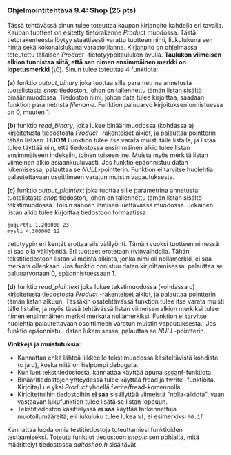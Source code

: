 ### Ohjelmointitehtävä 9.4: Shop (25 pts)

Tässä tehtävässä sinun tulee toteuttaa kaupan kirjanpito kahdella eri tavalla. 
Kaupan tuotteet on esitetty tietorakenne *Product* muodossa. Tästä tietorakenteesta 
löytyy staattisesti varattu tuotteen nimi, liukulukuna sen hinta sekä kokonaislukuna 
varastotilanne. Kirjanpito on ohjelmassa toteutettu tällaisen *Product* -tietotyyppitaulukon 
avulla. **Taulukon viimeisen alkion tunnistaa siitä, että sen nimen ensimmäinen merkki
on lopetusmerkki** (\\0). Sinun tulee toteuttaa 4 funktiota:

**(a)** funktio *output_binary* joka tuottaa sille parametrina annetusta tuotelistasta 
*shop* tiedoston, johon on tallennettu tämän listan sisältö binäärimuodossa. Tiedoston 
nimi, johon data tulee kirjoittaa, saadaan funktion parametrista *filename*. Funktion 
paluuarvo kirjoituksen onnistuessa on 0, muuten 1.


**(b)** funktio *read_binary*, joka lukee binäärimuodossa (kohdassa a) kirjoitetusta 
tiedostosta *Product* -rakenteiset alkiot, ja palauttaa pointterin tähän listaan. 
**HUOM** Funktion tulee itse varata muisti tälle listalle, ja listaa tulee täyttää 
niin, että tiedostossa ensimmäinen alkio tulee listan ensimmäiseen indeksiin, toinen 
toiseen jne. Muista myös merkitä listan viimeinen alkio asiaankuuluvasti. 
Jos funktio epäonnistuu datan lukemisessa, palauttaa se *NULL*-pointterin. 
Funktion ei tarvitse huolehtia palautettavaan osoittimeen varatun muistin 
vapautuksesta.

**(c)** funktio *output_plaintext* joka tuottaa sille parametrina annetusta tuotelistasta 
*shop* tiedoston, johon on tallennettu tämän listan sisältö tekstimuodossa. Toisin 
sanoen ihmisen luettavassa muodossa. Jokainen listan alkio tulee kirjoittaa tiedostoon 
formaatissa
    
    jugurtti 1.200000 23
    mysli 4.300000 12
tietotyypin eri kentät erottaa siis välilyönti. Tämän vuoksi tuotteen nimessä 
ei saa olla välilyöntiä. Eri tuotteet erotetaan rivinvaihdolla. Tähän tekstitiedostoon 
listan viimeistä alkiota, jonka nimi oli nollamerkki, ei saa merkata ollenkaan. 
Jos funktio onnistuu datan kirjoittamisessa, palauttaa se paluuarvonaan 0, 
epäonnistuessaan 1.


**(d)** funktio *read_plaintext* joka lukee tekstimuodossa (kohdassa c) kirjoitetusta 
tiedostosta *Product* -rakenteiset alkiot, ja palauttaa pointterin tämän listan alkuun. 
Tässäkin osatehtävässä funktion tulee itse varata muisti tälle listalle, ja myös 
tässä tehtävässä listan viimeisen alkion merkiksi tulee nimen ensimmäinen merkki 
merkata nollamerkiksi. Funktion ei tarvitse huolehtia palautettavaan osoittimeen 
varatun muistin vapautuksesta.. Jos funktio epäonnistuu datan lukemisessa, palauttaa se 
*NULL*-pointterin.

**Vinkkejä ja muistutuksia:**

* Kannattaa ehkä lähteä liikkeelle tekstimuodossa käsiteltävistä kohdista (c ja 
d), koska niitä on helpompi debugata.
* Kun luet tekstitiedostosta, kannattaa käyttää apuna 
[sscanf](http://www.cplusplus.com/reference/cstdio/sscanf/)-funktiota.
* Binääritiedostojen yhteydessä tulee käyttää fread ja fwrite -funktioita. Kirjoita/Lue yksi *Product* yhdellä fwrite/fread-komennolla. 
* Kirjoitettuihin tiedostoihin **ei saa** sisällyttää viimeistä "nolla-alkiota", 
vaan vastaavan lukufunktion tulee lisätä se listan loppuun.
* Tekstitiedoston käsittelyssä **ei saa** käyttää tarkennettuja muotoilumääreitä, 
eli liukuluku tulee lukea `%f`, ei esimerkiksi `%0.1f`

Kannattaa luoda omia testitiedostoja toteuttamiesi funktioiden
testaamiseksi. Toteuta funktiot tiedostoon *shop.c* sen pohjalta,
mitä määrittelyt tiedostossa *aaltoshop.h* sisältävät.
